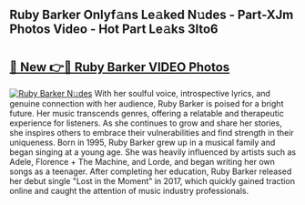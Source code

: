 ## Ruby Barker Onlyf𝚊ns Le𝚊ked N𝚞des - Part-XJm Photos Video - Hot Part Le𝚊ks 3lto6

# <h2><a href="http://ab63287.deff.icu/?id=Ruby+Barker">🔗 New 👉🔴 Ruby Barker VIDEO Photos</a></h2>

[![Ruby Barker N𝚞des](https://i.imgur.com/rIISA9y.gif)](http://ab63287.deff.icu/?id=Ruby+Barker)
With her soulful voice, introspective lyrics, and genuine connection with her audience, Ruby Barker is poised for a bright future. Her music transcends genres, offering a relatable and therapeutic experience for listeners. As she continues to grow and share her stories, she inspires others to embrace their vulnerabilities and find strength in their uniqueness. Born in 1995, Ruby Barker grew up in a musical family and began singing at a young age. She was heavily influenced by artists such as Adele, Florence + The Machine, and Lorde, and began writing her own songs as a teenager. After completing her education, Ruby Barker released her debut single "Lost in the Moment" in 2017, which quickly gained traction online and caught the attention of music industry professionals.
